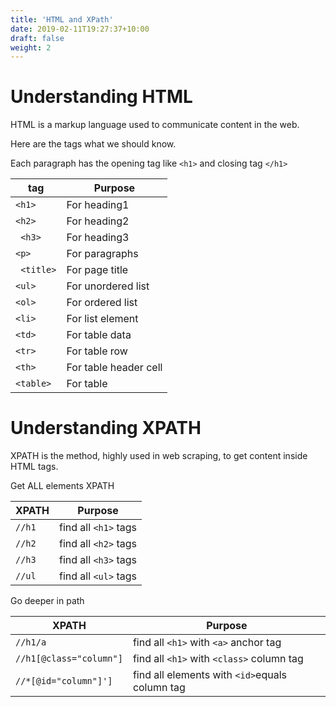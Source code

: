 ```yaml
---
title: 'HTML and XPath'
date: 2019-02-11T19:27:37+10:00
draft: false
weight: 2
---
```



# Understanding HTML

HTML is a markup language used to communicate content in the web.

Here are the tags what we should know.

Each paragraph has the opening tag like ```<h1>``` and closing tag ```</h1>```


|tag|Purpose|
|---|---|
|``` <h1> ```|For heading1|
|``` <h2> ```|For heading2|
|``` <h3>```|For heading3|
|``` <p> ```| For paragraphs|
|``` <title>```| For page title|
|```<ul>```| For unordered list|
|```<ol>```| For ordered list|
|```<li>```| For list element|
|```<td>```| For table data|
|```<tr>```| For table row|
|```<th>```| For table header cell|
|```<table>```| For table|


# Understanding XPATH

XPATH is the method, highly used in web scraping, to get content inside HTML tags.

Get ALL elements XPATH

|XPATH|Purpose|
|---|---|
|```//h1```|find all ```<h1>``` tags|
|```//h2```|find all ```<h2>``` tags|
|```//h3```|find all ```<h3>``` tags|
|```//ul```|find all ```<ul>``` tags|

Go deeper in path

|XPATH|Purpose|
|---|---|
|```//h1/a```|find all ```<h1>``` with ```<a>``` anchor tag|
|```//h1[@class="column"]```|find all ```<h1>``` with ```<class>``` column tag|
|```//*[@id="column"]']```|find all elements with ```<id>```equals column tag|


